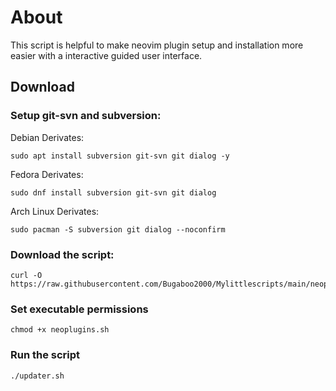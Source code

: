 # About

This script is helpful to make neovim plugin setup and installation more easier with a interactive guided user interface. 

## Download

### Setup git-svn and subversion:

Debian Derivates:
~~~
sudo apt install subversion git-svn git dialog -y
~~~

Fedora Derivates:
~~~
sudo dnf install subversion git-svn git dialog
~~~

Arch Linux Derivates:
~~~
sudo pacman -S subversion git dialog --noconfirm
~~~
### Download the script:

<!-- Work in progress, more detailed documentation and ilustrated images of usage soon !-->

~~~
curl -O https://raw.githubusercontent.com/Bugaboo2000/Mylittlescripts/main/neoplugins/neoplugins.sh
~~~

### Set executable permissions
~~~
chmod +x neoplugins.sh
~~~
### Run the script
~~~
./updater.sh
~~~
